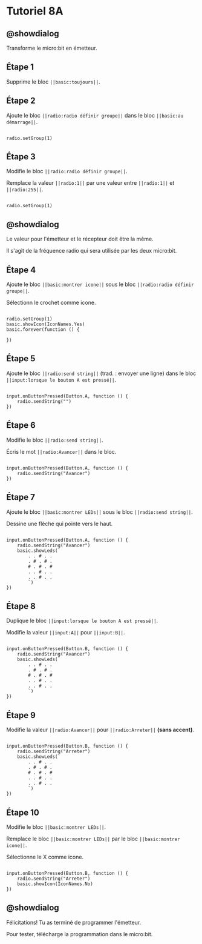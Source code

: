 # Tutoriel 8A

## @showdialog

Transforme le micro:bit en émetteur. 

## Étape 1

Supprime le bloc ``||basic:toujours||``.

## Étape 2

Ajoute le bloc ``||radio:radio définir groupe||`` dans le bloc ``||basic:au démarrage||``.

```blocks

radio.setGroup(1)

```

## Étape 3

Modifie le bloc ``||radio:radio définir groupe||``.

Remplace la valeur ``||radio:1||`` par une valeur entre  ``||radio:1||`` et  ``||radio:255||``.

```blocks

radio.setGroup(1)

```
## @showdialog 

Le valeur pour l'émetteur et le récepteur doit être la même.

Il s'agit de la fréquence radio qui sera utilisée par les deux micro:bit.


## Étape 4

Ajoute le bloc ``||basic:montrer icone||`` sous le bloc ``||radio:radio définir groupe||``.

Sélectionn le crochet comme icone.

```blocks

radio.setGroup(1)
basic.showIcon(IconNames.Yes)
basic.forever(function () {
	
})

```

## Étape 5

Ajoute le bloc ``||radio:send string||`` (trad. : envoyer une ligne) dans le bloc ``||input:lorsque le bouton A est pressé||``.

```blocks

input.onButtonPressed(Button.A, function () {
    radio.sendString("")
})

```

## Étape 6

Modifie le bloc ``||radio:send string||``.

Écris le mot ``||radio:Avancer||`` dans le bloc. 

```blocks

input.onButtonPressed(Button.A, function () {
    radio.sendString("Avancer")
})

```

## Étape 7

Ajoute le bloc ``||basic:montrer LEDs||`` sous le bloc ``||radio:send string||``.

Dessine une flèche qui pointe vers le haut.

```blocks

input.onButtonPressed(Button.A, function () {
    radio.sendString("Avancer")
    basic.showLeds(`
        . . # . .
        . # . # .
        # . # . #
        . . # . .
        . . # . .
        `)
})

```

## Étape 8

Duplique le bloc ``||input:lorsque le bouton A est pressé||``.

Modifie la valeur ``||input:A||`` pour ``||input:B||``.

```blocks

input.onButtonPressed(Button.B, function () {
    radio.sendString("Avancer")
    basic.showLeds(`
        . . # . .
        . # . # .
        # . # . #
        . . # . .
        . . # . .
        `)
})

```

## Étape 9

Modifie la valeur ``||radio:Avancer||`` pour ``||radio:Arreter||`` **(sans accent)**.

```blocks

input.onButtonPressed(Button.B, function () {
    radio.sendString("Arreter")
    basic.showLeds(`
        . . # . .
        . # . # .
        # . # . #
        . . # . .
        . . # . .
        `)
})

```

## Étape 10

Modifie le bloc ``||basic:montrer LEDs||``.

Remplace le bloc ``||basic:montrer LEDs||`` par le bloc ``||basic:montrer icone||``.

Sélectionne le X comme icone.

```blocks

input.onButtonPressed(Button.B, function () {
    radio.sendString("Arreter")
    basic.showIcon(IconNames.No)
})

```

## @showdialog 

Félicitations! Tu as terminé de programmer l'émetteur.

Pour tester, télécharge la programmation dans le micro:bit.